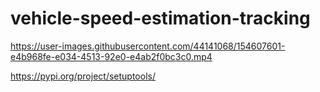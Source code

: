 # vehicle-speed-estimation-tracking

https://user-images.githubusercontent.com/44141068/154607601-e4b968fe-e034-4513-92e0-e4ab2f0bc3c0.mp4


https://pypi.org/project/setuptools/
